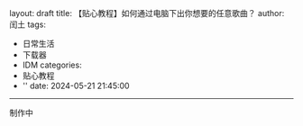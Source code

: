 layout: draft
title: 【贴心教程】如何通过电脑下出你想要的任意歌曲？
author: 闰土
tags:
  - 日常生活
  - 下载器
  - IDM
categories:
  - 贴心教程
  - ''
date: 2024-05-21 21:45:00
---
制作中
